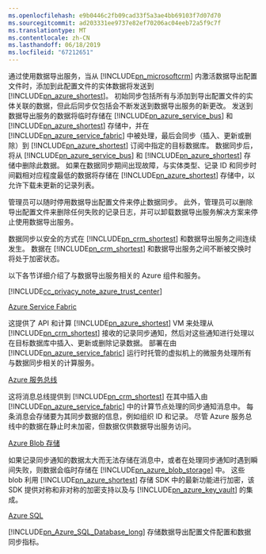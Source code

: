 ```yaml
---
ms.openlocfilehash: e9b0446c2fb09cad33f5a3ae4bb69103f7d07d70
ms.sourcegitcommit: ad203331ee9737e82ef70206ac04eeb72a5f9c7f
ms.translationtype: MT
ms.contentlocale: zh-CN
ms.lasthandoff: 06/18/2019
ms.locfileid: "67212651"
---
```

通过使用数据导出服务，当从 [!INCLUDE[pn_microsoftcrm](pn-microsoftcrm.md)] 内激活数据导出配置文件时，添加到此配置文件的实体数据将发送到 [!INCLUDE[pn_azure_shortest](pn-azure-shortest.md)]。 初始同步包括所有与添加到导出配置文件的实体关联的数据，但此后同步仅包括会不断发送到数据导出服务的新更改。 发送到数据导出服务的数据将临时存储在 [!INCLUDE[pn_azure_service_bus](pn_azure_service_bus.md)] 和 [!INCLUDE[pn_azure_shortest](pn-azure-shortest.md)] 存储中，并在 [!INCLUDE[pn_azure_service_fabric](pn_azure_service_fabric.md)] 中被处理，最后会同步（插入、更新或删除）到 [!INCLUDE[pn_azure_shortest](pn-azure-shortest.md)] 订阅中指定的目标数据库。 数据同步后，将从 [!INCLUDE[pn_azure_service_bus](pn_azure_service_bus.md)] 和 [!INCLUDE[pn_azure_shortest](pn-azure-shortest.md)] 存储中删除此数据。 如果在数据同步期间出现故障，与实体类型、记录 ID 和同步时间戳相对应程度最低的数据将存储在 [!INCLUDE[pn_azure_shortest](pn-azure-shortest.md)] 存储中，以允许下载未更新的记录列表。  
  
 管理员可以随时停用数据导出配置文件来停止数据同步。 此外，管理员可以删除导出配置文件来删除任何失败的记录日志，并可以卸载数据导出服务解决方案来停止使用数据导出服务。  
  
 数据同步以安全的方式在 [!INCLUDE[pn_crm_shortest](pn-crm-shortest.md)] 和数据导出服务之间连续发生。 数据在 [!INCLUDE[pn_crm_shortest](pn-crm-shortest.md)] 和数据导出服务之间不断被交换时将处于加密状态。  
  
 以下各节详细介绍了与数据导出服务相关的 Azure 组件和服务。  
  
 [!INCLUDE[cc_privacy_note_azure_trust_center](cc_privacy_note_azure_trust_center.md)]  
  
 [Azure Service Fabric](https://azure.microsoft.com/services/service-fabric/)  
  
 这提供了 API 和计算 [!INCLUDE[pn_azure_shortest](pn-azure-shortest.md)] VM 来处理从 [!INCLUDE[pn_crm_shortest](pn-crm-shortest.md)] 接收的记录同步通知，然后对这些通知进行处理以在目标数据库中插入、更新或删除记录数据。 部署在由 [!INCLUDE[pn_azure_service_fabric](pn_azure_service_fabric.md)] 运行时托管的虚拟机上的微服务处理所有与数据同步相关的计算服务。  
  
 [Azure 服务总线](https://azure.microsoft.com/services/service-bus/)  
  
 这将消息总线提供到 [!INCLUDE[pn_crm_shortest](pn-crm-shortest.md)] 在其中插入由 [!INCLUDE[pn_azure_service_fabric](pn_azure_service_fabric.md)] 中的计算节点处理的同步通知消息中。 每条消息会存储要为其同步数据的信息，例如组织 ID 和记录。 尽管 Azure 服务总线中的数据在静止时未加密，但数据仅供数据导出服务访问。  
  
 [Azure Blob 存储](https://azure.microsoft.com/services/storage/)  
  
 如果记录同步通知的数据太大而无法存储在消息中，或者在处理同步通知时遇到瞬间失败，则数据会临时存储在 [!INCLUDE[pn_azure_blob_storage](pn_azure_blob_storage.md)] 中。 这些 blob 利用 [!INCLUDE[pn_azure_shortest](pn-azure-shortest.md)] 存储 SDK 中的最新功能进行加密，该 SDK 提供对称和非对称的加密支持以及与 [!INCLUDE[pn_azure_key_vault](pn-azure-key-vault.md)] 的集成。  
  
 [Azure SQL](https://azure.microsoft.com/services/sql-database/)  
  
 [!INCLUDE[pn_Azure_SQL_Database_long](pn-azure-sql-database-long.md)] 存储数据导出配置文件配置和数据同步指标。